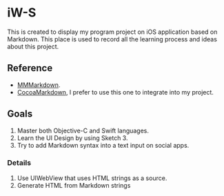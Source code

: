 # iW-S
This is created to display my program project on iOS application based on Markdown. This place is used to record all the learning process and ideas about this project. 
## Reference 
-  [MMMarkdown](https://github.com/mdiep/MMMarkdown). 
-  [CocoaMarkdown](https://github.com/indragiek/CocoaMarkdown),  I prefer to use this one to integrate into my project. 

## Goals
1. Master both Objective-C and Swift languages. 
2. Learn the UI Design by using Sketch 3. 
3. Try to add Markdown syntax into a text input on social apps. 

###  Details
1. Use UIWebView that uses HTML strings as a source. 
2. Generate HTML from Markdown strings
